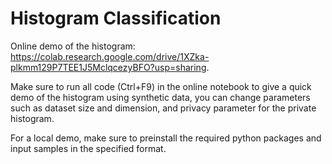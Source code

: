 # Histogram Classification

Online demo of the histogram: https://colab.research.google.com/drive/1XZka-plkmm129P7TEE1J5MclqcezyBFO?usp=sharing.


Make sure to run all code (Ctrl+F9) in the online notebook to give a quick demo of the histogram using synthetic data, you can change parameters such as dataset size and dimension, and privacy parameter for the private histogram.

For a local demo, make sure to preinstall the required python packages and input samples in the specified format.
